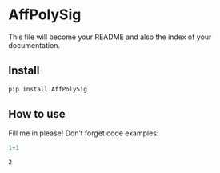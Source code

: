 AffPolySig
================

<!-- WARNING: THIS FILE WAS AUTOGENERATED! DO NOT EDIT! -->

This file will become your README and also the index of your
documentation.

## Install

``` sh
pip install AffPolySig
```

## How to use

Fill me in please! Don’t forget code examples:

``` python
1+1
```

    2
